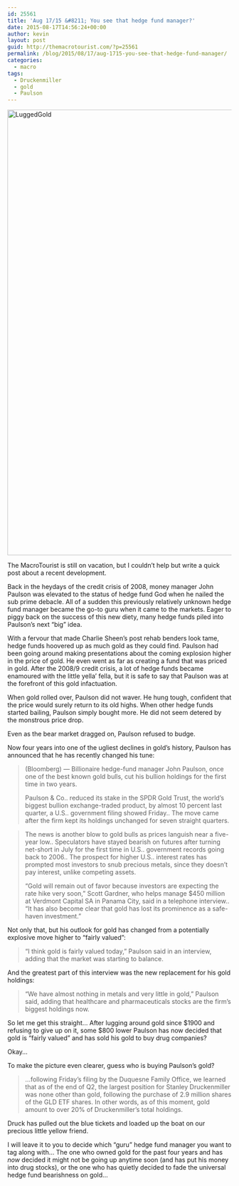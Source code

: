 ```yaml
---
id: 25561
title: 'Aug 17/15 &#8211; You see that hedge fund manager?'
date: 2015-08-17T14:56:24+00:00
author: kevin
layout: post
guid: http://themacrotourist.com/?p=25561
permalink: /blog/2015/08/17/aug-1715-you-see-that-hedge-fund-manager/
categories:
  - macro
tags:
  - Druckenmiller
  - gold
  - Paulson
---
```

[<img src="http://themacrotourist.com/wp-content/uploads/2015/08/LuggedGold.png" alt="LuggedGold" width="1500" height="1002" class="aligncenter size-full wp-image-25564" srcset="http://themacrotourist.com/wp-content/uploads/2015/08/LuggedGold-300x200.png 300w, http://themacrotourist.com/wp-content/uploads/2015/08/LuggedGold-1024x684.png 1024w, http://themacrotourist.com/wp-content/uploads/2015/08/LuggedGold-1400x933.png 1400w, http://themacrotourist.com/wp-content/uploads/2015/08/LuggedGold-520x347.png 520w, http://themacrotourist.com/wp-content/uploads/2015/08/LuggedGold.png 1500w" sizes="(max-width: 1500px) 100vw, 1500px" />](http://themacrotourist.com/wp-content/uploads/2015/08/LuggedGold.png)
  
The MacroTourist is still on vacation, but I couldn&#8217;t help but write a quick post about a recent development.

Back in the heydays of the credit crisis of 2008, money manager John Paulson was elevated to the status of hedge fund God when he nailed the sub prime debacle. All of a sudden this previously relatively unknown hedge fund manager became the go-to guru when it came to the markets. Eager to piggy back on the success of this new diety, many hedge funds piled into Paulson&#8217;s next &#8220;big&#8221; idea. 

With a fervour that made Charlie Sheen&#8217;s post rehab benders look tame, hedge funds hoovered up as much gold as they could find. Paulson had been going around making presentations about the coming explosion higher in the price of gold. He even went as far as creating a fund that was priced in gold. After the 2008/9 credit crisis, a lot of hedge funds became enamoured with the little yella&#8217; fella, but it is safe to say that Paulson was at the forefront of this gold infactuation. 

When gold rolled over, Paulson did not waver. He hung tough, confident that the price would surely return to its old highs. When other hedge funds started bailing, Paulson simply bought more. He did not seem detered by the monstrous price drop. 

Even as the bear market dragged on, Paulson refused to budge.

Now four years into one of the ugliest declines in gold&#8217;s history, Paulson has announced that he has recently changed his tune:

> (Bloomberg) &#8212; Billionaire hedge-fund manager John Paulson, once one of the best known gold bulls, cut his bullion holdings for the first time in two years.
> 
> Paulson & Co.. reduced its stake in the SPDR Gold Trust, the world’s biggest bullion exchange-traded product, by almost 10 percent last quarter, a U.S.. government filing showed Friday.. The move came after the firm kept its holdings unchanged for seven straight quarters.
  
> The news is another blow to gold bulls as prices languish near a five-year low.. Speculators have stayed bearish on futures after turning net-short in July for the first time in U.S.. government records going back to 2006.. The prospect for higher U.S.. interest rates has prompted most investors to snub precious metals, since they doesn’t pay interest, unlike competing assets.
> 
> “Gold will remain out of favor because investors are expecting the rate hike very soon,” Scott Gardner, who helps manage $450 million at Verdmont Capital SA in Panama City, said in a telephone interview.. “It has also become clear that gold has lost its prominence as a safe-haven investment.”

Not only that, but his outlook for gold has changed from a potentially explosive move higher to &#8220;fairly valued&#8221;:

> &#8220;I think gold is fairly valued today,&#8221; Paulson said in an interview, adding that the market was starting to balance.

And the greatest part of this interview was the new replacement for his gold holdings:

> &#8220;We have almost nothing in metals and very little in gold,&#8221; Paulson said, adding that healthcare and pharmaceuticals stocks are the firm&#8217;s biggest holdings now.

So let me get this straight&#8230; After lugging around gold since $1900 and refusing to give up on it, some $800 lower Paulson has now decided that gold is &#8220;fairly valued&#8221; and has sold his gold to buy drug companies? 

Okay&#8230;

To make the picture even clearer, guess who is buying Paulson&#8217;s gold?

> &#8230;following Friday&#8217;s filing by the Duquesne Family Office, we learned that as of the end of Q2, the largest position for Stanley Druckenmiller was none other than gold, following the purchase of 2.9 million shares of the GLD ETF shares. In other words, as of this moment, gold amount to over 20% of Druckenmiller&#8217;s total holdings.

Druck has pulled out the blue tickets and loaded up the boat on our precious little yellow friend. 

I will leave it to you to decide which &#8220;guru&#8221; hedge fund manager you want to tag along with&#8230; The one who owned gold for the past four years and has _now_ decided it might not be going up anytime soon (and has put his money into drug stocks), or the one who has quietly decided to fade the universal hedge fund bearishness on gold&#8230;